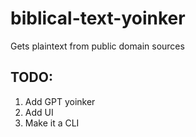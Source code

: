 # biblical-text-yoinker
Gets plaintext from public domain sources

## TODO: 
1) Add GPT yoinker
2) Add UI
3) Make it a CLI